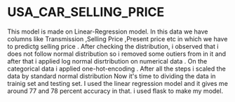 # USA_CAR_SELLING_PRICE

This model is made on Linear-Regression model. In this data we have columns like Transmission ,Selling Price ,Present price etc in which we have to predictg selling price . 
After checking the distribution, i observed that i does not follow normal distribution so i removed some outiers from in it and after that i applied log normal disrtribution on numerical data .
On the categorical data i applied one-hot-encoding . 
After all the steps i scaled the data by standard normal distribution 
Now it's time to dividing the data in trainig set and testing set.
I used the linear regression model and it gives me around 77 and 78 percent accuracy in that. 
i used flask to make my model.
